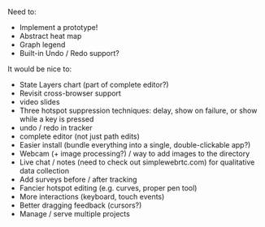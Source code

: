 Need to:
- Implement a prototype!
- Abstract heat map
- Graph legend
- Built-in Undo / Redo support?

It would be nice to:
- State Layers chart (part of complete editor?)
- Revisit cross-browser support
- video slides
- Three hotspot suppression techniques: delay, show on failure, or show while a key is pressed
- undo / redo in tracker
- complete editor (not just path edits)
- Easier install (bundle everything into a single, double-clickable app?)
- Webcam (+ image processing?) / way to add images to the directory
- Live chat / notes (need to check out simplewebrtc.com) for qualitative data collection
- Add surveys before / after tracking
- Fancier hotspot editing (e.g. curves, proper pen tool)
- More interactions (keyboard, touch events)
- Better dragging feedback (cursors?)
- Manage / serve multiple projects